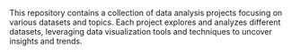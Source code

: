 This repository contains a collection of data analysis projects focusing on various datasets and topics. Each project explores and analyzes different datasets, leveraging data visualization tools and techniques to uncover insights and trends.
